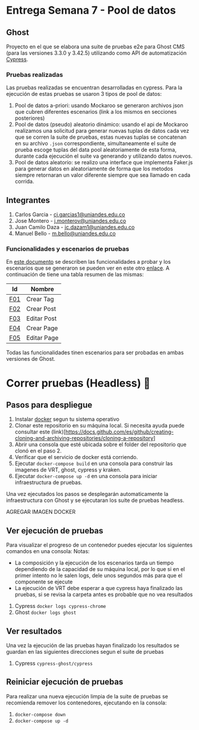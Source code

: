 # Entrega Semana 7 - Pool de datos
## Ghost 
Proyecto en el que se elabora una suite de pruebas e2e para Ghost CMS (para las versiones 3.3.0 y 3.42.5) utilizando como API de automatización [Cypress](https://www.cypress.io/).
<br/>
### Pruebas realizadas
Las pruebas realizadas se encuentran desarrolladas en cypress. Para la ejecución de estas pruebas se usaron 3 tipos de pool de datos:
1. Pool de datos a-priori: usando Mockaroo se generaron archivos json que cubren diferentes escenarios (link a los mismos en secciones posteriores)
2. Pool de datos (pseudo) aleatorio dinámico: usando el api de Mockaroo realizamos una solicitud para generar nuevas tuplas de datos cada vez que se corren la suite de pruebas, estas nuevas tuplas se concatenan en su archivo `.json` correspondiente, simultaneamente el suite de prueba escoge tuplas del data pool aleatoriamente de esta forma, durante cada ejecución el suite va generando y utilizando datos nuevos. 
3. Pool de datos aleatorio: se realizo una interface que implementa Faker.js para generar datos en aleatoriamente de forma que los metodos siempre retornaran un valor diferente siempre que sea llamado en cada corrida.

## Integrantes
1. Carlos Garcia - cj.garcias1@uniandes.edu.co
2. Jose Montero - j.monterov@uniandes.edu.co
3. Juan Camilo Daza - jc.dazam1@uniandes.edu.co
4. Manuel Bello - m.bello@uniandes.edu.co

### Funcionalidades y escenarios de pruebas
En [este documento](https://github.com/jmonterovalverdeMISO/MISO4103-EntregaSemana/wiki/Funcionalidades) se describen las funcionalidades a probar y los escenarios que se generaron se pueden ver en este otro [enlace](https://github.com/jmonterovalverdeMISO/MISO40103-Entrega7maSemana/wiki/Lista-de-Escenarios). A continuación de tiene una tabla resumen de las mismas:

| Id | Nombre | 
| - | - | 
| [F01](https://github.com/jmonterovalverdeMISO/MISO4103-EntregaSemana/wiki/F01) | Crear Tag |
| [F02](https://github.com/jmonterovalverdeMISO/MISO4103-EntregaSemana/wiki/F02) | Crear Post | 
| [F03](F03) | Editar Post | 
| [F04](https://github.com/jmonterovalverdeMISO/MISO4103-EntregaSemana/wiki/F04) | Crear Page | 
| [F05](https://github.com/jmonterovalverdeMISO/MISO4103-EntregaSemana/wiki/F05) | Editar Page | 

Todas las funcionalidades tinen escenarios para ser probadas en ambas versiones de Ghost.

# Correr pruebas (Headless) :rocket:
## Pasos para despliegue
1. Instalar [docker](https://www.docker.com/get-started) segun tu sistema operativo
2. Clonar este repositorio en su máquina local. Si necesita ayuda puede consultar este (link)[https://docs.github.com/es/github/creating-cloning-and-archiving-repositories/cloning-a-repository]
3. Abrir una consola que esté ubicada sobre el folder del repositorio que clonó en el paso 2.
4. Verificar que el servicio de docker está corriendo.
5. Ejecutar `docker-compose build` en una consola para construir las imagenes de VRT, ghost, cypress y kraken. 
6. Ejecutar `docker-compose up -d` en una consola para iniciar infraestructura de pruebas.

Una vez ejecutados los pasos se desplegarán automaticamente la infraestructura con Ghost y se ejecutaran los suite de pruebas headless.

AGREGAR IMAGEN DOCKER



## Ver ejecución de pruebas
Para visualizar el progreso de un contenedor puedes ejecutar los siguientes comandos en una consola:
Notas: 
- La composición y la ejecución de los escenarios tarda un tiempo dependiendo de la capacidad de su máquina local, por lo que si en el primer intento no le salen logs, dele unos segundos más para que el componente se ejecute
- La ejecución de VRT debe esperar a que cypress haya finalizado las pruebas, si se revisa la carpeta antes es probable que no vea resultados

1. Cypress `docker logs cypress-chrome`
2. Ghost `docker logs ghost`

## Ver resultados
Una vez la ejecución de las pruebas hayan finalizado los resultados se guardan en las siguientes direcciones segun el suite de pruebas

1. Cypress `cypress-ghost/cypress`

## Reiniciar ejecución de pruebas
Para realizar una nueva ejecución limpia de la suite de pruebas se recomienda remover los contenedores, ejecutando en la consola:

1. `docker-compose down`
2. `docker-compose up -d`

